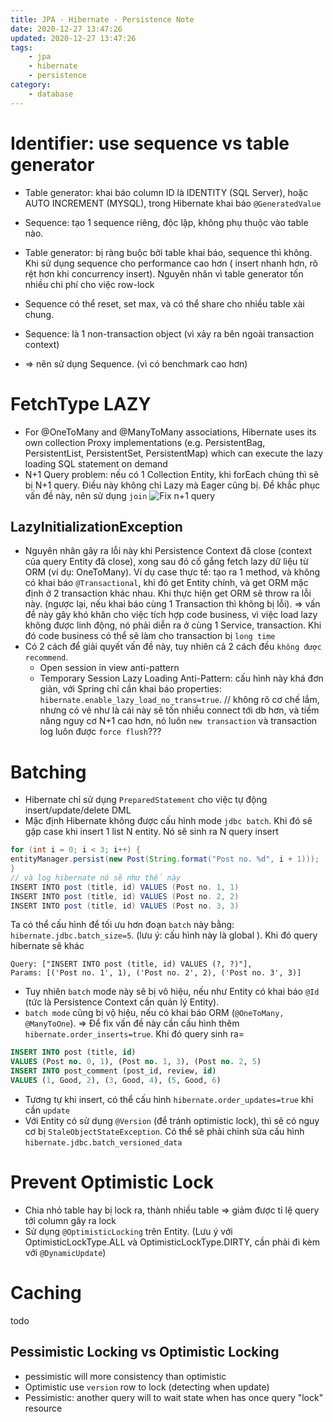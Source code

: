 ```yaml
---
title: JPA - Hibernate - Persistence Note
date: 2020-12-27 13:47:26
updated: 2020-12-27 13:47:26
tags:
    - jpa
    - hibernate
    - persistence
category: 
    - database
---
```


# Identifier: use sequence vs table generator

- Table generator: khai báo column ID là IDENTITY (SQL Server), hoặc AUTO INCREMENT (MYSQL), trong Hibernate khai
  báo `@GeneratedValue`
- Sequence: tạo 1 sequence riêng, độc lập, không phụ thuộc vào table nào.

- Table generator: bị ràng buộc bởi table khai báo, sequence thì không. Khi sử dụng sequence cho performance cao hơn (
  insert nhanh hơn, rõ rệt hơn khi concurrency insert). Nguyên nhân vì table generator tốn nhiều chi phí cho việc
  row-lock
- Sequence có thể reset, set max, và có thể share cho nhiều table xài chung.
- Sequence: là 1 non-transaction object (vì xảy ra bên ngoài transaction context)
- => nên sử dụng Sequence. (vì có benchmark cao hơn)

# FetchType LAZY

- For @OneToMany and @ManyToMany associations, Hibernate uses its own collection Proxy implementations (e.g.
  PersistentBag, PersistentList, PersistentSet, PersistentMap) which can execute the lazy loading SQL statement on
  demand
- N+1 Query problem: nếu có 1 Collection Entity, khi forEach chúng thì sẽ bị N+1 query. Điều này không chỉ Lazy mà Eager
  cũng bị. Để khắc phục vấn đề này, nên sử dụng `join`
  ![Fix n+1 query](https://tungexplorer.s3.ap-southeast-1.amazonaws.com/persistence/sqldb/Fix_N1_Query.JPG)

## LazyInitializationException

- Nguyên nhân gây ra lỗi này khi Persistence Context đã close (context của query Entity đã close), xong sau đó cố gắng
  fetch lazy dữ liệu từ ORM (ví dụ: OneToMany). Ví dụ case thực tế: tạo ra 1 method, và không có khai
  báo `@Transactional`, khi đó get Entity chính, và get ORM mặc định ở 2 transaction khác nhau. Khi thực hiện get ORM sẽ
  throw ra lỗi này. (ngược lại, nếu khai báo cùng 1 Transaction thì không bị lỗi). => vấn đề này gây khó khăn cho việc
  tích hợp code business, vì việc load lazy không được linh động, nó phải diễn ra ở cùng 1 Service, transaction. Khi đó
  code business có thể sẽ làm cho transaction bị `long time`
- Có 2 cách để giải quyết vấn đề này, tuy nhiên cả 2 cách đều `không được recommend`.
    - Open session in view anti-pattern
    - Temporary Session Lazy Loading Anti-Pattern: cấu hình này khá đơn giản, với Spring chỉ cần khai báo
      properties: `hibernate.enable_lazy_load_no_trans=true`. // không rõ cơ chế lắm, nhưng có vẻ như là cái này sẽ tốn
      nhiều connect tới db hơn, và tiềm năng nguy cơ N+1 cao hơn, nó luôn `new transaction` và transaction log luôn
      được `force flush`???

# Batching

- Hibernate chỉ sử dụng `PreparedStatement` cho việc tự động insert/update/delete DML
- Mặc định Hibernate không được cấu hình mode `jdbc batch`. Khi đó sẽ gặp case khi insert 1 list N entity. Nó sẽ sinh ra
  N query insert

```java
for (int i = 0; i < 3; i++) {
entityManager.persist(new Post(String.format("Post no. %d", i + 1)));
}
// và log hibernate nó sẽ như thế này
INSERT INTO post (title, id) VALUES (Post no. 1, 1)
INSERT INTO post (title, id) VALUES (Post no. 2, 2)
INSERT INTO post (title, id) VALUES (Post no. 3, 3)
```

Ta có thể cấu hình để tối ưu hơn đoạn `batch` này bằng: `hibernate.jdbc.batch_size=5`. (lưu ý: cấu hình này là global ).
Khi đó query hibernate sẽ khác

```
Query: ["INSERT INTO post (title, id) VALUES (?, ?)"],
Params: [('Post no. 1', 1), ('Post no. 2', 2), ('Post no. 3', 3)]
```

- Tuy nhiên `batch` mode này sẽ bị vô hiệu, nếu như Entity có khai báo `@Id` (tức là Persistence Context cần quản lý
  Entity).
- `batch mode` cũng bị vộ hiệu, nếu có khai báo ORM (`@OneToMany, @ManyToOne`). => Để fix vấn đề này cần cấu hình
  thêm `hibernate.order_inserts=true`. Khi đó query sinh ra=

```sql
INSERT INTO post (title, id)
VALUES (Post no. 0, 1), (Post no. 1, 3), (Post no. 2, 5)
INSERT INTO post_comment (post_id, review, id)
VALUES (1, Good, 2), (3, Good, 4), (5, Good, 6)
```

- Tương tự khi insert, có thể cấu hình `hibernate.order_updates=true` khi cần `update`
- Với Entity có sử dụng `@Version` (để tránh optimistic lock), thì sẽ có nguy cơ bị `StaleObjectStateException`. Có thể
  sẽ phải chỉnh sửa cấu hình `hibernate.jdbc.batch_versioned_data`

# Prevent Optimistic Lock

- Chia nhỏ table hay bị lock ra, thành nhiều table => giảm được tỉ lệ query tới column gây ra lock
- Sử dụng `@OptimisticLocking` trên Entity. (Lưu ý với OptimisticLockType.ALL và OptimisticLockType.DIRTY, cần phải đi
  kèm với `@DynamicUpdate`)

# Caching
todo

## Pessimistic Locking vs Optimistic Locking
- pessimistic will more consistency than optimistic
- Optimistic use `version` row to lock (detecting when update)
- Pessimistic: another query will to wait state when has once query "lock" resource